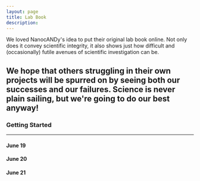```yaml
---
layout: page
title: Lab Book
description: 
---
```



We loved NanocANDy's idea to put their original lab book online. Not only does it convey scientific integrity, it also shows just how difficult and (occasionally) futile avenues of scientific investigation can be. 

We hope that others struggling in their own projects will be spurred on by seeing both our successes and our failures. Science is never plain sailing, but we're going to do our best anyway!
---

### Getting Started
---

#### June 19


#### June 20


#### June 21







